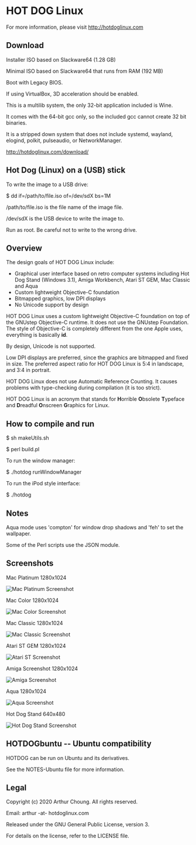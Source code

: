 # HOT DOG Linux

For more information, please visit http://hotdoglinux.com

## Download

Installer ISO based on Slackware64 (1.28 GB)

Minimal ISO based on Slackware64 that runs from RAM (192 MB)

Boot with Legacy BIOS.

If using VirtualBox, 3D acceleration should be enabled.

This is a multilib system, the only 32-bit application included is Wine.

It comes with the 64-bit gcc only, so the included gcc cannot create 32 bit binaries.

It is a stripped down system that does not include systemd, wayland, elogind, polkit, pulseaudio, or NetworkManager.

http://hotdoglinux.com/download/

## Hot Dog (Linux) on a (USB) stick

To write the image to a USB drive:

$ dd if=/path/to/file.iso of=/dev/sdX bs=1M

/path/to/file.iso is the file name of the image file.

/dev/sdX is the USB device to write the image to.

Run as root. Be careful not to write to the wrong drive.

## Overview

The design goals of HOT DOG Linux include:

  * Graphical user interface based on retro computer systems including Hot Dog Stand (Windows 3.1), Amiga Workbench, Atari ST GEM, Mac Classic and Aqua
  * Custom lightweight Objective-C foundation
  * Bitmapped graphics, low DPI displays
  * No Unicode support by design

HOT DOG Linux uses a custom lightweight Objective-C foundation on top of the GNUstep Objective-C runtime. It does not use the GNUstep Foundation. The style of Objective-C is completely different from the one Apple uses, everything is basically **id**.

By design, Unicode is not supported.

Low DPI displays are preferred, since the graphics are bitmapped and fixed in size. The preferred aspect ratio for HOT DOG Linux is 5:4 in landscape, and 3:4 in portrait. 

HOT DOG Linux does not use Automatic Reference Counting. It causes problems with type-checking during compilation (it is too strict).

HOT DOG Linux is an acronym that stands for **H**orrible **O**bsolete **T**ypeface and **D**readful **O**nscreen **G**raphics for Linux.

## How to compile and run

$ sh makeUtils.sh

$ perl build.pl

To run the window manager:

$ ./hotdog runWindowManager

To run the iPod style interface:

$ ./hotdog

## Notes

Aqua mode uses 'compton' for window drop shadows and 'feh' to set the wallpaper.

Some of the Perl scripts use the JSON module.

## Screenshots

Mac Platinum 1280x1024

![Mac Platinum Screenshot](Screenshots/hotdog-screenshot-macplatinum.png)

Mac Color 1280x1024

![Mac Color Screenshot](Screenshots/hotdog-screenshot-maccolor.png)

Mac Classic 1280x1024

![Mac Classic Screenshot](Screenshots/hotdog-screenshot-macclassic.png)

Atari ST GEM 1280x1024

![Atari ST Screenshot](Screenshots/hotdog-screenshot-atarist.png)

Amiga Screenshot 1280x1024

![Amiga Screenshot](Screenshots/hotdog-screenshot-amiga.png)

Aqua 1280x1024

![Aqua Screenshot](Screenshots/hotdog-screenshot-aqua.png)

Hot Dog Stand 640x480

![Hot Dog Stand Screenshot](Screenshots/hotdog-screenshot-win31.png)


## HOTDOGbuntu -- Ubuntu compatibility

HOTDOG can be run on Ubuntu and its derivatives.

See the NOTES-Ubuntu file for more information.

## Legal

Copyright (c) 2020 Arthur Choung. All rights reserved.

Email: arthur -at- hotdoglinux.com

Released under the GNU General Public License, version 3.

For details on the license, refer to the LICENSE file.

